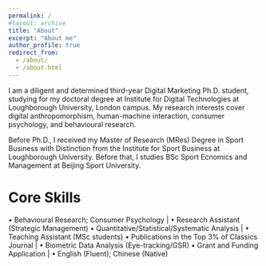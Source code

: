 ```yaml
---
permalink: /
#layout: archive
title: "About"
excerpt: "About me"
author_profile: true
redirect_from:
  - /about/
  - /about.html
---
```


I am a diligent and determined third-year Digital Marketing Ph.D. student, studying for my doctoral degree at Institute for Digital Technologies at Loughborough University, London campus. My research interests cover digital anthropomorphism, human-machine interaction, consumer psychology, and behavioural research. 

Before Ph.D., I received my Master of Research (MRes) Degree in Sport Business with Distinction from the Institute for Sport Business at Loughborough University. Before that, I studies BSc Sport Ecnomics and Management at Beijing Sport University.

# Core Skills
•	Behavioural Research; Consumer Psychology      | •	Research Assistant (Strategic Management)
•	Quantitative/Statistical/Systematic Analysis   | •	Teaching Assistant (MSc students) 
•	Publications in the Top 3% of Classics Journal | •	Biometric Data Analysis (Eye-tracking/GSR)
•	Grant and Funding Application                  | •	English (Fluent); Chinese (Native)




